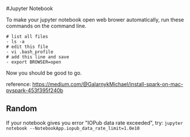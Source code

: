 #Jupyter Notebook 

To make your jupyter notebook open web brower 
automatically, run these commands on the command line. 

```
# list all files 
- ls -a 
# edit this file 
- vi .bash_profile
# add this line and save
- export BROWSER=open
``` 
Now you should be good to go. 

reference: https://medium.com/@GalarnykMichael/install-spark-on-mac-pyspark-453f395f240b

## Random
If your notebook gives you error "IOPub data rate exceeded", try: 
`jupyter notebook --NotebookApp.iopub_data_rate_limit=1.0e10`